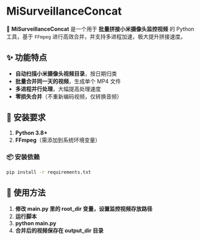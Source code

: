 # MiSurveillanceConcat
🚀 **MiSurveillanceConcat** 是一个用于 **批量拼接小米摄像头监控视频** 的 Python 工具，基于 `FFmpeg` 进行高效合并，并支持多进程加速，极大提升拼接速度。

## ✨ 功能特点
- **自动扫描小米摄像头视频目录**，按日期归类  
- **批量合并同一天的视频**，生成单个 MP4 文件  
- **多进程并行处理**，大幅提高处理速度  
- **零损失合并**（不重新编码视频，仅转换音频）  

## 🔧 安装要求
1. **Python 3.8+**  
2. **FFmpeg**（需添加到系统环境变量）  

### 📦 安装依赖
```bash
pip install -r requirements.txt
```

## 🚀 使用方法
1. **修改 main.py 里的 root_dir 变量，设置监控视频存放路径**
2. **运行脚本**
3. **python main.py**
4. **合并后的视频保存在 output_dir 目录**
